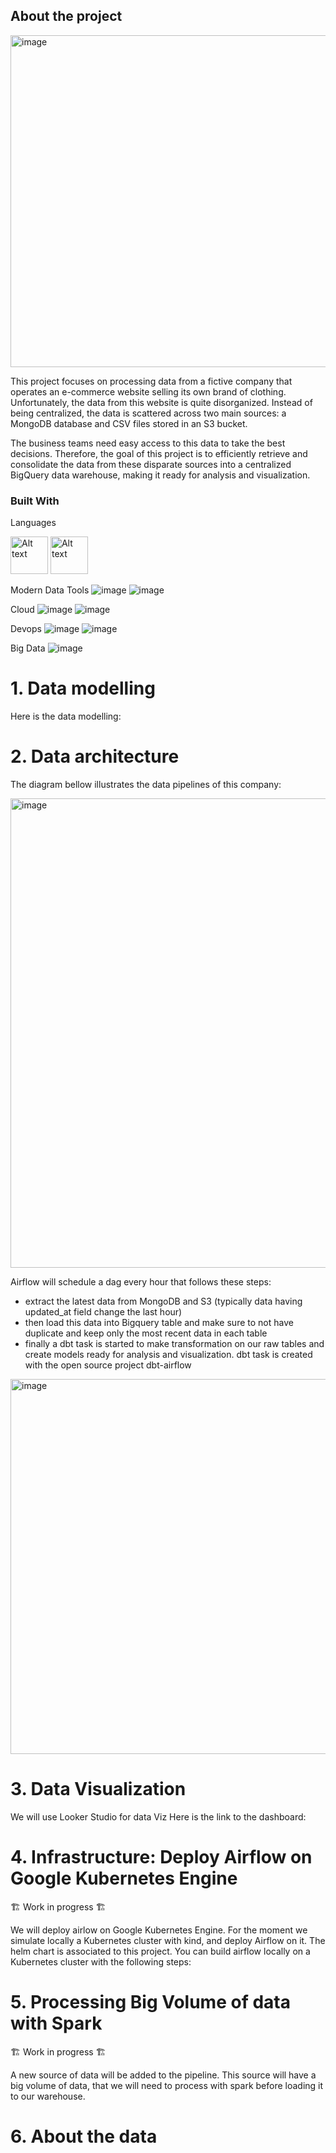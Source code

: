 ## About the project

<img width="531" alt="image" src="https://github.com/user-attachments/assets/d5033716-c9e2-4537-9b2e-76fcd78902c8">


This project focuses on processing data from a fictive company that operates an e-commerce website selling its own brand of clothing. Unfortunately, the data from this website is quite disorganized. Instead of being centralized, the data is scattered across two main sources: a MongoDB database and CSV files stored in an S3 bucket.

The business teams need easy access to this data to take the best decisions. Therefore, the goal of this project is to efficiently retrieve and consolidate the data from these disparate sources into a centralized BigQuery data warehouse, making it ready for analysis and visualization.

### Built With

Languages

<img src="https://github.com/user-attachments/assets/51f468d4-586b-4608-bc08-1b23879c55b5" alt="Alt text" width="60" height="60">
<img src="https://github.com/user-attachments/assets/fc45f7d8-899d-46e0-ae91-5416ca797f7b" alt="Alt text" width="60" height="60">

Modern Data Tools
![image](https://github.com/user-attachments/assets/6f695219-fe6c-4b08-812e-cff24ff8af49)
![image](https://github.com/user-attachments/assets/7a4406f7-dec9-450b-bd61-1d1e77303e18)

Cloud
![image](https://github.com/user-attachments/assets/ce00c182-5c02-4350-87b6-9c0b417ecfee)
![image](https://github.com/user-attachments/assets/50dde161-ace3-4307-9636-37f4753dd13b)

Devops
![image](https://github.com/user-attachments/assets/95f44ffc-c76f-45b8-832d-e76ce451db0a)
![image](https://github.com/user-attachments/assets/366098c6-f3bb-4757-b419-c833baf329e2)

Big Data
![image](https://github.com/user-attachments/assets/f370ae47-a006-40f3-b8ce-65188eaadbd5)


# 1. Data modelling 
Here is the data modelling:

# 2. Data architecture

The diagram bellow illustrates the data pipelines of this company: 

<img width="751" alt="image" src="https://github.com/user-attachments/assets/33dcfe55-228a-4949-8e69-c500415a897b">

Airflow will schedule a dag every hour that follows these steps:
- extract the latest data from MongoDB and S3 (typically data having updated_at field change the last hour)
- then load this data into Bigquery table and make sure to not have duplicate and keep only the most recent data in each table
- finally a dbt task is started to make transformation on our raw tables and create models ready for analysis and visualization. dbt task is created with the open source project dbt-airflow
 
<img width="600" alt="image" src="https://github.com/user-attachments/assets/d696ba56-1721-430e-8171-083acfbb82eb">

# 3. Data Visualization
We will use Looker Studio for data Viz
Here is the link to the dashboard: 

# 4. Infrastructure: Deploy Airflow on Google Kubernetes Engine
🏗 Work in progress 🏗

We will deploy airlow on Google Kubernetes Engine.
For the moment we simulate locally a Kubernetes cluster with kind, and deploy Airflow on it.
The helm chart is associated to this project.
You can build airflow locally on a Kubernetes cluster with the following steps:

# 5. Processing Big Volume of data with Spark
🏗 Work in progress 🏗

A new source of data will be added to the pipeline. This source will have a big volume of data, that we will need to process with spark before loading it to our warehouse.

# 6. About the data
